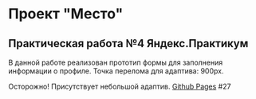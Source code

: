# Проект "Место"
## Практическая работа №4 Яндекс.Практикум
В данной работе реализован прототип формы для заполнения информации о профиле.
Точка перелома для адаптива: 900px.

Осторожно! Присутствует небольшой адаптив. 
[Github Pages](https://wardenclock1759.github.io/mesto/)
#27